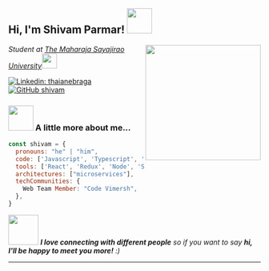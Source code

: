 <h2> Hi, I'm Shivam Parmar! <img src="https://media.giphy.com/media/Tqrk0x0Hpzgdjz9t1z/giphy.gif" width="50"></h2>
<img align='right' src="https://banner2.cleanpng.com/2024![Uploading transparent-glasses-bearded-man-in-glasses-smiles-with-laptop65fd519a2b2606.60963663.png…]()
0321/xf/transparent-glasses-bearded-man-in-glasses-smiles-with-laptop65fd519a2b2606.60963663.webp" width="230">
<p><em>Student at <a href="https://msubaroda.ac.in/">The Maharaja Sayajirao University</a><img src="https://media.giphy.com/media/WUlplcMpOCEmTGBtBW/giphy.gif" width="30"> 
</em></p>


[![Linkedin: thaianebraga](https://img.shields.io/badge/-thaianebraga-blue?style=flat-square&logo=Linkedin&logoColor=white&link=https:https://linkedin.com/in/shivam-parmar007)](https://linkedin.com/in/shivam-parmar007)
[![GitHub shivam](https://img.shields.io/github/followers/ShivamP0077?label=follow&style=social)](https://github.com/shivamP0077)


### <img src="https://media.giphy.com/media/VgCDAzcKvsR6OM0uWg/giphy.gif" width="50"> A little more about me...  

```javascript
const shivam = {
  pronouns: "he" | "him",
  code: ['Javascript', 'Typescript', 'HTML', 'CSS', 'C++', 'Python', 'Java'],
  tools: ['React', 'Redux', 'Node', 'Storybook', 'Styled-Components', 'Jest', 'Docker'],
  architectures: ["microservices"],
  techCommunities: {
    Web Team Member: "Code Vimersh",
  },
}
```

<img src="https://media.giphy.com/media/LnQjpWaON8nhr21vNW/giphy.gif" width="60"> <em><b>I love connecting with different people</b> so if you want to say <b>hi, I'll be happy to meet you more!</b> :)</em>

---
